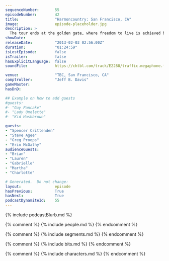 ```yaml
---
sequenceNumber:       55
episodeNumber:        42
title:                "Harmoncountry: San Francisco, CA"
image:                episode-placeholder.jpg
description: >
  The tour ends at the golden gate, where freedom to live is achieved by getting drunk, talking nonsense, meeting strangers and, well, you know the forumla.
showDate:             
releaseDate:          "2013-02-03 02:56:00Z"
duration:             "01:24:59"
isLostEpisode:        false
isTrailer:            false
hasExplicitLanguage:  false
soundFile:            https://chtbl.com/track/E2288/traffic.megaphone.fm/STA2125874763.mp3?updated=1554322131

venue:                "TBC, San Francisco, CA"
comptroller:          "Jeff B. Davis"
gameMaster:           
hasDnD:               

## Example on how to add guests
#guests:
#- "Guy Pancake"
#- "Lady Omelette"
#- "Kid Hashbrown"

guests:
- "Spencer Crittenden"
- "Steve Agee"
- "Greg Proops"
- "Erin McGathy"
audienceGuests:
- "Brian"
- "Lauren"
- "Gabrielle"
- "Martha"
- "Charlotte"

# Generated.  Do not change:
layout:               episode
hasPrevious:          True
hasNext:              True
podcastDynamiteId:    55
---
```


{% include podcastBlurb.md %}

{% comment %}
{% include people.md %}
{% endcomment %}

{% comment %}
{% include segments.md %}
{% endcomment %}

{% comment %}
{% include bits.md %}
{% endcomment %}

{% comment %}
{% include characters.md %}
{% endcomment %}
